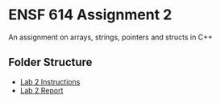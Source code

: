 # ENSF 614 Assignment 2    
An assignment on arrays, strings, pointers and structs in C++

## Folder Structure 
- [Lab 2 Instructions](https://github.com/StevenD24/ENSF-614-Lab-2/blob/main/ENSF%20614-Lab2%20Instructions%20-WINTER%202023.pdf)   
- [Lab 2 Report](https://github.com/StevenD24/ENSF-614-Lab-2/blob/main/ENSF%20614%20-%20Lab%20Report%202.pdf)
